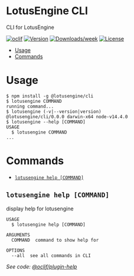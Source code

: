 # LotusEngine CLI

CLI for LotusEngine

[![oclif](https://img.shields.io/badge/cli-oclif-brightgreen.svg)](https://oclif.io)
[![Version](https://img.shields.io/npm/v/lotusengine-cli.svg)](https://npmjs.org/package/lotusengine-cli)
[![Downloads/week](https://img.shields.io/npm/dw/lotusengine-cli.svg)](https://npmjs.org/package/lotusengine-cli)
[![License](https://img.shields.io/npm/l/lotusengine-cli.svg)](https://github.com/@lotusengine/cli/blob/master/package.json)

<!-- toc -->

- [Usage](#usage)
- [Commands](#commands)
  <!-- tocstop -->

# Usage

<!-- usage -->

```sh-session
$ npm install -g @lotusengine/cli
$ lotusengine COMMAND
running command...
$ lotusengine (-v|--version|version)
@lotusengine/cli/0.0.0 darwin-x64 node-v14.4.0
$ lotusengine --help [COMMAND]
USAGE
  $ lotusengine COMMAND
...
```

<!-- usagestop -->

# Commands

<!-- commands -->

- [`lotusengine help [COMMAND]`](#lotusengine-help-command)

## `lotusengine help [COMMAND]`

display help for lotusengine

```
USAGE
  $ lotusengine help [COMMAND]

ARGUMENTS
  COMMAND  command to show help for

OPTIONS
  --all  see all commands in CLI
```

_See code: [@oclif/plugin-help](https://github.com/oclif/plugin-help/blob/v3.2.2/src/commands/help.ts)_

<!-- commandsstop -->
